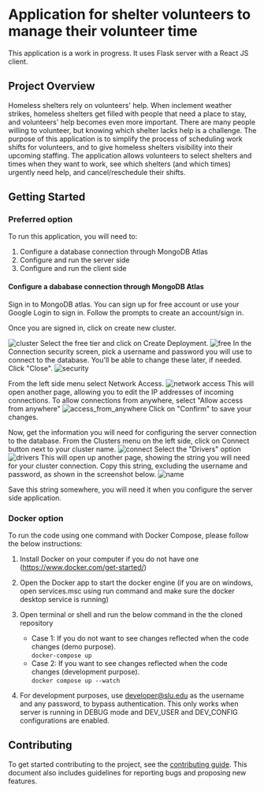 # Application for shelter volunteers to manage their volunteer time

This application is a work in progress. It uses Flask server with a React JS client.

## Project Overview

Homeless shelters rely on volunteers' help. When inclement weather strikes, homeless shelters get filled with people that need a place to stay, and volunteers' help becomes even more important. There are many people willing to volunteer, but knowing which shelter lacks help is a challenge. The purpose of this application is to simplify the process of scheduling work shifts for volunteers, and to give homeless shelters visibility into their upcoming staffing. The application allows volunteers to select shelters and times when they want to work, see which shelters (and which times) urgently need help, and cancel/reschedule their shifts.

## Getting Started

### Preferred option
To run this application, you will need to:
1. Configure a database connection through MongoDB Atlas
1. Configure and run the server side
1. Configure and run the client side

#### Configure a dababase connection through MongoDB Atlas
Sign in to MongoDB atlas. You can sign up for free account or use your Google Login to sign in. Follow the prompts to create an account/sign in.

Once you are signed in, click on create new cluster. 

![cluster](docs/1create_cluster.png)
Select the free tier and click on Create Deployment.
![free](docs/2free_tier.png)
In the Connection security screen, pick a username and password you will use to connect to the database. You'll be able to change these later, if needed. Click "Close".
![security](docs/3connection_security.png)

From the left side menu select Network Access.
![network access](docs/network_access.png)
This will open another page, allowing you to edit the IP addresses of incoming connections. To allow connections from anywhere, select "Allow access from anywhere"
![access_from_anywhere](docs/access_from_anywhere.png)
Click on "Confirm" to save your changes.

Now, get the information you will need for configuring the server connection to the database. From the Clusters menu on the left side, click on Connect button next to your cluster name.
![connect](docs/connect.png)
Select the "Drivers" option
![drivers](docs/drivers.png)
This will open up another page, showing the string you will need for your cluster connection. Copy this string, excluding the username and password, as shown in the screenshot below.
![name](docs/cluster_name.png)

Save this string somewhere, you will need it when you configure the server side application.

### Docker option
To run the code using one command with Docker Compose, please follow the below instructions:

1. Install Docker on your computer if you do not have one (https://www.docker.com/get-started/)

2. Open the Docker app to start the docker engine (if you are on windows, open services.msc using run command and make sure the docker desktop service is running)

3. Open terminal or shell and run the below command in the the cloned repository
    * Case 1: If you do not want to see changes reflected when the code changes (demo purpose).
    <br><code>docker-compose up</code>
    * Case 2: If you want to see changes reflected when the code changes (development purpose).
    <br><code>docker compose up --watch</code>

4. For development purposes, use developer@slu.edu as the username and any password, to bypass authentication. This only works when server is running in DEBUG mode and DEV_USER and DEV_CONFIG configurations are enabled.

## Contributing

To get started contributing to the project, see the [contributing guide](CONTRIBUTING.md).
This document also includes guidelines for reporting bugs and proposing new features.
